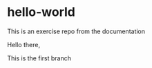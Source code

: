 # hello-world
This is an exercise repo from the documentation

Hello there,

This is the first branch
